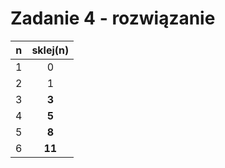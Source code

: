 # Zadanie 4 - rozwiązanie

|  n  | sklej(n) |
| :-: | :----: |
|  1  |    0   |
|  2  |    1   |
|  3  |  **3** |
|  4  |  **5** |
|  5  |  **8** |
|  6  | **11** |
